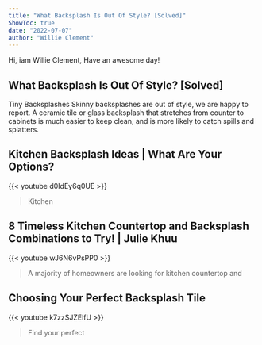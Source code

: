 ```yaml
---
title: "What Backsplash Is Out Of Style? [Solved]"
ShowToc: true 
date: "2022-07-07"
author: "Willie Clement" 
---
```


Hi, iam Willie Clement, Have an awesome day!
## What Backsplash Is Out Of Style? [Solved]
Tiny Backsplashes Skinny backsplashes are out of style, we are happy to report. A ceramic tile or glass backsplash that stretches from counter to cabinets is much easier to keep clean, and is more likely to catch spills and splatters.

## Kitchen Backsplash Ideas | What Are Your Options?
{{< youtube d0IdEy6q0UE >}}
>Kitchen 

## 8 Timeless Kitchen Countertop and Backsplash Combinations to Try! | Julie Khuu
{{< youtube wJ6N6vPsPP0 >}}
>A majority of homeowners are looking for kitchen countertop and 

## Choosing Your Perfect Backsplash Tile
{{< youtube k7zzSJZElfU >}}
>Find your perfect 


